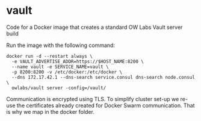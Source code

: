 # vault
Code for a Docker image that creates a standard OW Labs Vault server build

Run the image with the following command:
```
docker run -d --restart always \
  -e VAULT_ADVERTISE_ADDR=https://$HOST_NAME:8200 \
  --name vault -e SERVICE_NAME=vault \ 
  -p 8200:8200 -v /etc/docker:/etc/docker \
  --dns 172.17.42.1 --dns-search service.consul dns-search node.consul \
  owlabs/vault server -config=/vault/
```
Communication is encrypted using TLS. To simplify cluster set-up we re-use the certificates already created for Docker Swarm communication. That is why we map in the docker folder.
